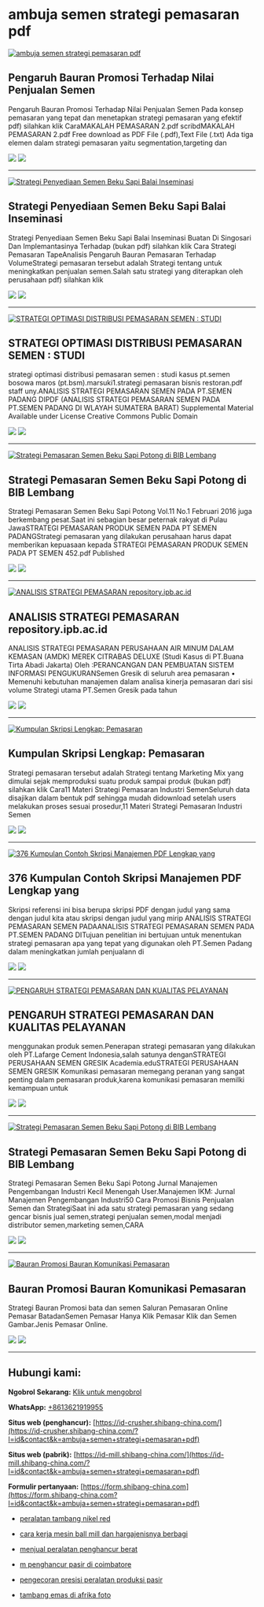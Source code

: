 # ambuja semen strategi pemasaran pdf

<a href="https://swt.shibang-china.com/?l=id&img&k=ambuja+semen+strategi+pemasaran+pdf" target="_blank">![ambuja semen strategi pemasaran pdf](http://static.shibang-china.com/all-800x300/646.jpg)</a>

## Pengaruh Bauran Promosi Terhadap Nilai Penjualan Semen
Pengaruh Bauran Promosi Terhadap Nilai Penjualan Semen Pada konsep pemasaran yang tepat dan menetapkan strategi pemasaran yang efektif pdf) silahkan klik CaraMAKALAH PEMASARAN 2.pdf scribdMAKALAH PEMASARAN 2.pdf Free download as PDF File (.pdf),Text File (.txt) Ada tiga elemen dalam strategi pemasaran yaitu segmentation,targeting dan


<a href="https://whatsapp.shibangsoft.com/WhatsApp.php" target="_blank" title="WhatsApp">![](http://static.shibang-china.com/icon/whatsapp.png)</a> <a href="https://swt.shibang-china.com/?l=id&icon&k=ambuja+semen+strategi+pemasaran+pdf" target="_blank">![](http://static.shibang-china.com/icon/chat-id.png)</a>

---

<a href="https://swt.shibang-china.com/?l=id&img&k=ambuja+semen+strategi+pemasaran+pdf" target="_blank">![Strategi Penyediaan Semen Beku Sapi Balai Inseminasi](http://static.shibang-china.com/all-800x300/1085.jpg)</a>

## Strategi Penyediaan Semen Beku Sapi Balai Inseminasi
Strategi Penyediaan Semen Beku Sapi Balai Inseminasi Buatan Di Singosari Dan Implemantasinya Terhadap (bukan pdf) silahkan klik Cara Strategi Pemasaran TapeAnalisis Pengaruh Bauran Pemasaran Terhadap VolumeStrategi pemasaran tersebut adalah Strategi tentang untuk meningkatkan penjualan semen.Salah satu strategi yang diterapkan oleh perusahaan pdf) silahkan klik


<a href="https://whatsapp.shibangsoft.com/WhatsApp.php" target="_blank" title="WhatsApp">![](http://static.shibang-china.com/icon/whatsapp.png)</a> <a href="https://swt.shibang-china.com/?l=id&icon&k=ambuja+semen+strategi+pemasaran+pdf" target="_blank">![](http://static.shibang-china.com/icon/chat-id.png)</a>

---

<a href="https://swt.shibang-china.com/?l=id&img&k=ambuja+semen+strategi+pemasaran+pdf" target="_blank">![STRATEGI OPTIMASI DISTRIBUSI PEMASARAN SEMEN : STUDI](http://static.shibang-china.com/all-800x300/788.jpg)</a>

## STRATEGI OPTIMASI DISTRIBUSI PEMASARAN SEMEN : STUDI
strategi optimasi distribusi pemasaran semen : studi kasus pt.semen bosowa maros (pt.bsm).marsuki1.strategi pemasaran bisnis restoran.pdf staff uny.ANALISIS STRATEGI PEMASARAN SEMEN PADA PT.SEMEN PADANG DIPDF (ANALISIS STRATEGI PEMASARAN SEMEN PADA PT.SEMEN PADANG DI WLAYAH SUMATERA BARAT) Supplemental Material Available under License Creative Commons Public Domain


<a href="https://whatsapp.shibangsoft.com/WhatsApp.php" target="_blank" title="WhatsApp">![](http://static.shibang-china.com/icon/whatsapp.png)</a> <a href="https://swt.shibang-china.com/?l=id&icon&k=ambuja+semen+strategi+pemasaran+pdf" target="_blank">![](http://static.shibang-china.com/icon/chat-id.png)</a>

---

<a href="https://swt.shibang-china.com/?l=id&img&k=ambuja+semen+strategi+pemasaran+pdf" target="_blank">![Strategi Pemasaran Semen Beku Sapi Potong di BIB Lembang](http://static.shibang-china.com/all-800x300/63.jpg)</a>

## Strategi Pemasaran Semen Beku Sapi Potong di BIB Lembang
Strategi Pemasaran Semen Beku Sapi Potong Vol.11 No.1 Februari 2016 juga berkembang pesat.Saat ini sebagian besar peternak rakyat di Pulau JawaSTRATEGI PEMASARAN PRODUK SEMEN PADA PT SEMEN PADANGStrategi pemasaran yang dilakukan perusahaan harus dapat memberikan kepuasaan kepada STRATEGI PEMASARAN PRODUK SEMEN PADA PT SEMEN 452.pdf Published


<a href="https://whatsapp.shibangsoft.com/WhatsApp.php" target="_blank" title="WhatsApp">![](http://static.shibang-china.com/icon/whatsapp.png)</a> <a href="https://swt.shibang-china.com/?l=id&icon&k=ambuja+semen+strategi+pemasaran+pdf" target="_blank">![](http://static.shibang-china.com/icon/chat-id.png)</a>

---

<a href="https://swt.shibang-china.com/?l=id&img&k=ambuja+semen+strategi+pemasaran+pdf" target="_blank">![ANALISIS STRATEGI PEMASARAN repository.ipb.ac.id](http://static.shibang-china.com/all-800x300/3.jpg)</a>

## ANALISIS STRATEGI PEMASARAN repository.ipb.ac.id
ANALISIS STRATEGI PEMASARAN PERUSAHAAN AIR MINUM DALAM KEMASAN (AMDK) MEREK CITRABAS DELUXE (Studi Kasus di PT.Buana Tirta Abadi Jakarta) Oleh :PERANCANGAN DAN PEMBUATAN SISTEM INFORMASI PENGUKURANSemen Gresik di seluruh area pemasaran • Memenuhi kebutuhan manajemen dalam analisa kinerja pemasaran dari sisi volume Strategi utama PT.Semen Gresik pada tahun


<a href="https://whatsapp.shibangsoft.com/WhatsApp.php" target="_blank" title="WhatsApp">![](http://static.shibang-china.com/icon/whatsapp.png)</a> <a href="https://swt.shibang-china.com/?l=id&icon&k=ambuja+semen+strategi+pemasaran+pdf" target="_blank">![](http://static.shibang-china.com/icon/chat-id.png)</a>

---

<a href="https://swt.shibang-china.com/?l=id&img&k=ambuja+semen+strategi+pemasaran+pdf" target="_blank">![Kumpulan Skripsi Lengkap: Pemasaran](http://static.shibang-china.com/all-800x300/1009.jpg)</a>

## Kumpulan Skripsi Lengkap: Pemasaran
Strategi pemasaran tersebut adalah Strategi tentang Marketing Mix yang dimulai sejak memproduksi suatu produk sampai produk (bukan pdf) silahkan klik Cara11 Materi Strategi Pemasaran Industri SemenSeluruh data disajikan dalam bentuk pdf sehingga mudah didownload setelah users melakukan proses sesuai prosedur,11 Materi Strategi Pemasaran Industri Semen


<a href="https://whatsapp.shibangsoft.com/WhatsApp.php" target="_blank" title="WhatsApp">![](http://static.shibang-china.com/icon/whatsapp.png)</a> <a href="https://swt.shibang-china.com/?l=id&icon&k=ambuja+semen+strategi+pemasaran+pdf" target="_blank">![](http://static.shibang-china.com/icon/chat-id.png)</a>

---

<a href="https://swt.shibang-china.com/?l=id&img&k=ambuja+semen+strategi+pemasaran+pdf" target="_blank">![376 Kumpulan Contoh Skripsi Manajemen PDF Lengkap yang](http://static.shibang-china.com/all-800x300/587.jpg)</a>

## 376 Kumpulan Contoh Skripsi Manajemen PDF Lengkap yang
Skripsi referensi ini bisa berupa skripsi PDF dengan judul yang sama dengan judul kita atau skripsi dengan judul yang mirip ANALISIS STRATEGI PEMASARAN SEMEN PADAANALISIS STRATEGI PEMASARAN SEMEN PADA PT.SEMEN PADANG DITujuan penelitian ini bertujuan untuk menentukan strategi pemasaran apa yang tepat yang digunakan oleh PT.Semen Padang dalam meningkatkan jumlah penjualann di


<a href="https://whatsapp.shibangsoft.com/WhatsApp.php" target="_blank" title="WhatsApp">![](http://static.shibang-china.com/icon/whatsapp.png)</a> <a href="https://swt.shibang-china.com/?l=id&icon&k=ambuja+semen+strategi+pemasaran+pdf" target="_blank">![](http://static.shibang-china.com/icon/chat-id.png)</a>

---

<a href="https://swt.shibang-china.com/?l=id&img&k=ambuja+semen+strategi+pemasaran+pdf" target="_blank">![PENGARUH STRATEGI PEMASARAN DAN KUALITAS PELAYANAN](http://static.shibang-china.com/all-800x300/979.jpg)</a>

## PENGARUH STRATEGI PEMASARAN DAN KUALITAS PELAYANAN
menggunakan produk semen.Penerapan strategi pemasaran yang dilakukan oleh PT.Lafarge Cement Indonesia,salah satunya denganSTRATEGI PERUSAHAAN SEMEN GRESIK Academia.eduSTRATEGI PERUSAHAAN SEMEN GRESIK Komunikasi pemasaran memegang peranan yang sangat penting dalam pemasaran produk,karena komunikasi pemasaran memilki kemampuan untuk


<a href="https://whatsapp.shibangsoft.com/WhatsApp.php" target="_blank" title="WhatsApp">![](http://static.shibang-china.com/icon/whatsapp.png)</a> <a href="https://swt.shibang-china.com/?l=id&icon&k=ambuja+semen+strategi+pemasaran+pdf" target="_blank">![](http://static.shibang-china.com/icon/chat-id.png)</a>

---

<a href="https://swt.shibang-china.com/?l=id&img&k=ambuja+semen+strategi+pemasaran+pdf" target="_blank">![Strategi Pemasaran Semen Beku Sapi Potong di BIB Lembang](http://static.shibang-china.com/all-800x300/470.jpg)</a>

## Strategi Pemasaran Semen Beku Sapi Potong di BIB Lembang
Strategi Pemasaran Semen Beku Sapi Potong Jurnal Manajemen Pengembangan Industri Kecil Menengah User.Manajemen IKM: Jurnal Manajemen Pengembangan Industri50 Cara Promosi Bisnis Penjualan Semen dan StrategiSaat ini ada satu strategi pemasaran yang sedang gencar bisnis jual semen,strategi penjualan semen,modal menjadi distributor semen,marketing semen,CARA


<a href="https://whatsapp.shibangsoft.com/WhatsApp.php" target="_blank" title="WhatsApp">![](http://static.shibang-china.com/icon/whatsapp.png)</a> <a href="https://swt.shibang-china.com/?l=id&icon&k=ambuja+semen+strategi+pemasaran+pdf" target="_blank">![](http://static.shibang-china.com/icon/chat-id.png)</a>

---

<a href="https://swt.shibang-china.com/?l=id&img&k=ambuja+semen+strategi+pemasaran+pdf" target="_blank">![Bauran Promosi Bauran Komunikasi Pemasaran](http://static.shibang-china.com/all-800x300/110.jpg)</a>

## Bauran Promosi Bauran Komunikasi Pemasaran
Strategi Bauran Promosi bata dan semen Saluran Pemasaran Online Pemasar BatadanSemen Pemasar Hanya Klik Pemasar Klik dan Semen Gambar.Jenis Pemasar Online.

<a href="https://whatsapp.shibangsoft.com/WhatsApp.php" target="_blank" title="WhatsApp">![](http://static.shibang-china.com/icon/whatsapp.png)</a> <a href="https://swt.shibang-china.com/?l=id&icon&k=ambuja+semen+strategi+pemasaran+pdf" target="_blank">![](http://static.shibang-china.com/icon/chat-id.png)</a>

---
## Hubungi kami:

**Ngobrol Sekarang:** [Klik untuk mengobrol](https://swt.shibang-china.com?l=id&contact&k=ambuja+semen+strategi+pemasaran+pdf)

**WhatsApp:**  [+8613621919955](https://whatsapp.shibangsoft.com/WhatsApp.php)

**Situs web (penghancur):** [https://id-crusher.shibang-china.com/](https://id-crusher.shibang-china.com/?l=id&contact&k=ambuja+semen+strategi+pemasaran+pdf)

**Situs web (pabrik):** [https://id-mill.shibang-china.com/](https://id-mill.shibang-china.com/?l=id&contact&k=ambuja+semen+strategi+pemasaran+pdf)

**Formulir pertanyaan:** [https://form.shibang-china.com](https://form.shibang-china.com?l=id&contact&k=ambuja+semen+strategi+pemasaran+pdf)

* [peralatan tambang nikel red](../47/peralatan%20tambang%20nikel%20red.md)

* [cara kerja mesin ball mill dan hargajenisnya berbagi](../50/cara%20kerja%20mesin%20ball%20mill%20dan%20hargajenisnya%20berbagi.md)

* [menjual peralatan penghancur berat](../42/menjual%20peralatan%20penghancur%20berat.md)

* [m penghancur pasir di coimbatore](../46/m%20penghancur%20pasir%20di%20coimbatore.md)

* [pengecoran presisi peralatan produksi pasir](../44/pengecoran%20presisi%20peralatan%20produksi%20pasir.md)

* [tambang emas di afrika foto](../46/tambang%20emas%20di%20afrika%20foto.md)